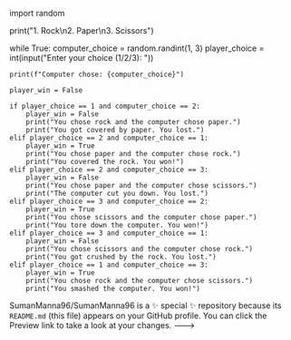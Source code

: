 import random

print("1. Rock\n2. Paper\n3. Scissors")

while True:
    computer_choice = random.randint(1, 3)
    player_choice = int(input("Enter your choice (1/2/3): "))

    print(f"Computer chose: {computer_choice}")

    player_win = False

    if player_choice == 1 and computer_choice == 2:
        player_win = False
        print("You chose rock and the computer chose paper.")
        print("You got covered by paper. You lost.")
    elif player_choice == 2 and computer_choice == 1:
        player_win = True
        print("You chose paper and the computer chose rock.")
        print("You covered the rock. You won!")
    elif player_choice == 2 and computer_choice == 3:
        player_win = False
        print("You chose paper and the computer chose scissors.")
        print("The computer cut you down. You lost.")
    elif player_choice == 3 and computer_choice == 2:
        player_win = True
        print("You chose scissors and the computer chose paper.")
        print("You tore down the computer. You won!")
    elif player_choice == 3 and computer_choice == 1:
        player_win = False  
        print("You chose scissors and the computer chose rock.")
        print("You got crushed by the rock. You lost.")
    elif player_choice == 1 and computer_choice == 3:
        player_win = True
        print("You chose rock and the computer chose scissors.")
        print("You smashed the computer. You won!")
        
SumanManna96/SumanManna96 is a ✨ special ✨ repository because its `README.md` (this file) appears on your GitHub profile.
You can click the Preview link to take a look at your changes.
--->
